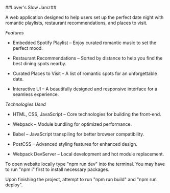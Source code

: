 ##Lover's Slow Jamz##

A web application designed to help users set up the perfect date night with romantic playlists, restaurant recommendations, and places to visit.

_Features_

* Embedded Spotify Playlist – Enjoy curated romantic music to set the perfect mood.

* Restaurant Recommendations – Sorted by distance to help you find the best dining spots nearby.

* Curated Places to Visit – A list of romantic spots for an unforgettable date.

* Interactive UI – A beautifully designed and responsive interface for a seamless experience.

_Technologies Used_

* HTML, CSS, JavaScript – Core technologies for building the front-end.

* Webpack – Module bundling for optimized performance.

* Babel – JavaScript transpiling for better browser compatibility.

* PostCSS – Advanced styling features for enhanced design.

* Webpack DevServer – Local development and hot module replacement.


To open website locally type "npm run dev" into the terminal.
You may have to run "npm i" first to install necessary packages.

Upon finishing the project, attempt to run "npm run build" and "npm run deploy".
